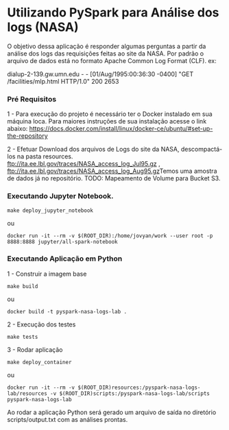 # Utilizando PySpark para Análise dos logs (NASA)

O objetivo dessa aplicação é responder algumas perguntas a partir da análise dos logs das requisições  feitas ao site da NASA.
Por padrão o arquivo de dados está no formato Apache Common Log Format (CLF).
ex:

dialup-2-139.gw.umn.edu - - [01/Aug/1995:00:36:30 -0400] "GET /facilities/mlp.html HTTP/1.0" 200 2653


### Pré Requisitos

1 -  Para execução do projeto é  necessário ter o Docker instalado em sua máquina loca.
Para maiores instruções de sua instalação acesse o link abaixo:
https://docs.docker.com/install/linux/docker-ce/ubuntu/#set-up-the-repository

2 - Efetuar Download dos arquivos de Logs do  site da NASA, descompactá-los na pasta resources.
ftp://ita.ee.lbl.gov/traces/NASA_access_log_Jul95.gz ,
ftp://ita.ee.lbl.gov/traces/NASA_access_log_Aug95.gz​
Temos uma amostra de dados já  no repositório. TODO: Mapeamento de Volume para Bucket S3.

### Executando Jupyter Notebook.

```
make deploy_jupyter_notebook
```
ou
```
docker run -it --rm -v $(ROOT_DIR):/home/jovyan/work --user root -p 8888:8888 jupyter/all-spark-notebook
```

### Executando Aplicação em Python

1 -  Construir a imagem base
```
make build
```
ou
```
docker build -t pyspark-nasa-logs-lab .
```

2 - Execução dos testes
```
make tests
```

3 - Rodar aplicação
```
make deploy_container
```
ou
```
docker run -it --rm -v $(ROOT_DIR)resources:/pyspark-nasa-logs-lab/resources -v $(ROOT_DIR)scripts:/pyspark-nasa-logs-lab/scripts pyspark-nasa-logs-lab
```

Ao rodar a aplicação Python será  gerado um arquivo de saída no diretório scripts/output.txt com as análises prontas.





